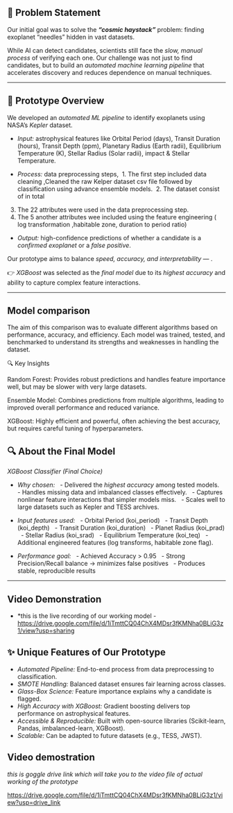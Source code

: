 ## 🚩 Problem Statement
Our initial goal was to solve the ***“cosmic haystack”***
problem: finding exoplanet “needles” hidden in vast datasets.

While AI can detect candidates, scientists still face the *slow, manual process* of verifying each one.
Our challenge was not just to find candidates, but to build an *automated machine learning pipeline* that accelerates discovery and reduces dependence on manual techniques.

---

## 📘 Prototype Overview
We developed an *automated ML pipeline* to identify exoplanets using NASA’s *Kepler* dataset.

- *Input:* astrophysical features like Orbital Period (days), Transit Duration (hours), Transit Depth (ppm), Planetary Radius (Earth radii), Equilibrium Temperature (K), Stellar Radius (Solar radii), impact & Stellar Temperature.

- *Process:* data preprocessing steps,
 1. The first step included data cleaning ,Cleaned the raw Kelper dataset csv file  followed by classification using         advance ensemble models.
 2. The dataset consist of in total
 3. The 22 attributes were used in the data preprocessing step.
 4. The 5 another attributes wee included using the feature engineering ( log transformation ,habitable zone, duration to period ratio)

- *Output:* high-confidence predictions of whether a candidate is a *confirmed exoplanet* or a *false positive*.

Our prototype aims to balance *speed, accuracy, and interpretability* — .

👉 *XGBoost* was selected as the *final model* due to its *highest accuracy* and ability to capture complex feature interactions.

---

## Model comparison
The aim of this comparison was to evaluate different algorithms based on performance, accuracy, and efficiency. Each model was trained, tested, and benchmarked to understand its strengths and weaknesses in handling the dataset.

🔍 Key Insights

Random Forest: Provides robust predictions and handles feature importance well, but may be slower with very large datasets.

Ensemble Model: Combines predictions from multiple algorithms, leading to improved overall performance and reduced variance.

XGBoost: Highly efficient and powerful, often achieving the best accuracy, but requires careful tuning of hyperparameters.

## 🔍 About the Final Model

*XGBoost Classifier (Final Choice)*

- *Why chosen:*
  - Delivered the *highest accuracy* among tested models.
  - Handles missing data and imbalanced classes effectively.
  - Captures nonlinear feature interactions that simpler models miss.
  - Scales well to large datasets such as Kepler and TESS archives.

- *Input features used:*
  - Orbital Period (koi_period)
  - Transit Depth (koi_depth)
  - Transit Duration (koi_duration)
  - Planet Radius (koi_prad)
  - Stellar Radius (koi_srad)
  - Equilibrium Temperature (koi_teq)
  - Additional engineered features (log transforms, habitable zone flag).

-  *Performance goal:*
  - Achieved Accuracy > 0.95
  - Strong Precision/Recall balance → minimizes false positives
  - Produces stable, reproducible results

---

## Video Demonstration 
- *this is the live recording of our working model - https://drive.google.com/file/d/1iTmttCQ04ChX4MDsr3fKMNha0BLiG3z1/view?usp=sharing

## ✨ Unique Features of Our Prototype

- *Automated Pipeline:* End-to-end process from data preprocessing to classification.
- *SMOTE Handling:* Balanced dataset ensures fair learning across classes.
- *Glass-Box Science:* Feature importance explains why a candidate is flagged.
- *High Accuracy with XGBoost:* Gradient boosting delivers top performance on astrophysical features.
- *Accessible & Reproducible:* Built with open-source libraries (Scikit-learn, Pandas, imbalanced-learn, XGBoost).
- *Scalable:* Can be adapted to future datasets (e.g., TESS, JWST).

## Video demostration

*this is goggle drive link which will take you to the video file of actual working of the prototype*

https://drive.google.com/file/d/1iTmttCQ04ChX4MDsr3fKMNha0BLiG3z1/view?usp=drive_link
